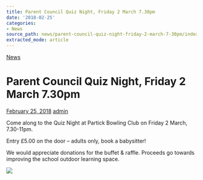 ```yaml
---
title: Parent Council Quiz Night, Friday 2 March 7.30pm
date: '2018-02-25'
categories:
- News
source_path: news/parent-council-quiz-night-friday-2-march-7-30pm/index.html
extracted_mode: article
---
```

[News](/news/)

# Parent Council Quiz Night, Friday 2 March 7.30pm

[February 25, 2018](/news/parent-council-quiz-night-friday-2-march-7-30pm/) [admin](author/admin/)

Come along to the Quiz Night at Partick Bowling Club on Friday 2 March, 7.30-11pm.

Entry £5.00 on the door – adults only, book a babysitter!

We would appreciate donations for the buffet & raffle. Proceeds go towards improving the school outdoor learning space.

[![](/assets/images/2018/02/quiz-night-2-mar-205x300.jpg)](/assets/images/2018/02/quiz-night-2-mar.jpg)
